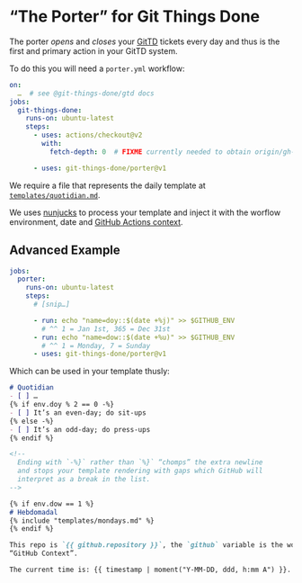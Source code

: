 # “The Porter” for Git Things Done

The porter *opens* and *closes* your [GitTD] tickets every day
and thus is the first and primary action in your GitTD system.

To do this you will need a `porter.yml` workflow:

```yaml
on:
  …  # see @git-things-done/gtd docs
jobs:
  git-things-done:
    runs-on: ubuntu-latest
    steps:
      - uses: actions/checkout@v2
        with:
          fetch-depth: 0  # FIXME currently needed to obtain origin/gh-pages:CURRENT

      - uses: git-things-done/porter@v1
```

We require a file that represents the daily template at
[`templates/quotidian.md`][quotidian].

We uses [nunjucks][] to process your template and inject it with the worflow
environment, date and [GitHub Actions context][context].


## Advanced Example

```yaml
jobs:
  porter:
    runs-on: ubuntu-latest
    steps:
      # [snip…]

      - run: echo "name=doy::$(date +%j)" >> $GITHUB_ENV
        # ^^ 1 = Jan 1st, 365 = Dec 31st
      - run: echo "name=dow::$(date +%u)" >> $GITHUB_ENV
        # ^^ 1 = Monday, 7 = Sunday
      - uses: git-things-done/porter@v1
```

Which can be used in your template thusly:

```markdown
# Quotidian
- [ ] …
{% if env.doy % 2 == 0 -%}
- [ ] It’s an even-day; do sit-ups
{% else -%}
- [ ] It’s an odd-day; do press-ups
{% endif %}

<!--
  Ending with `-%}` rather than `%}` “chomps” the extra newline
  and stops your template rendering with gaps which GitHub will
  interpret as a break in the list.
-->

{% if env.dow == 1 %}
# Hebdomadal
{% include "templates/mondays.md" %}
{% endif %}

This repo is `{{ github.repository }}`, the `github` variable is the workflow’s
“GitHub Context”.

The current time is: {{ timestamp | moment("Y-MM-DD, ddd, h:mm A") }}.
```

[GitTD]: https://github.com/git-things-done
[context]: https://docs.github.com/en/actions/learn-github-actions/contexts#github-context
[quotidian]: https://github.com/git-things-done/gtd/blob/main/templates/quotidian.md
[nunjucks]: https://mozilla.github.io/nunjucks/
